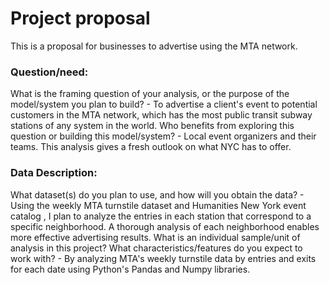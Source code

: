 # Project proposal 
This is a proposal for businesses to advertise using the MTA network.

### **Question/need:**

What is the framing question of your analysis, or the purpose of the model/system you plan to build?
    - To advertise a client's event to potential customers in the MTA network, which has the most public transit subway stations of any system in the world.
Who benefits from exploring this question or building this model/system?
    - Local event organizers and their teams. This analysis gives a fresh outlook on what NYC has to offer.

### **Data Description:**

What dataset(s) do you plan to use, and how will you obtain the data?
    - Using the weekly MTA turnstile dataset and Humanities New York event catalog , I plan to analyze the entries in each station that correspond to a specific neighborhood. A thorough analysis of each neighborhood enables more effective advertising results.
What is an individual sample/unit of analysis in this project? What characteristics/features do you expect to work with?
    - By analyzing MTA's weekly turnstile data by entries and exits for each date using Python's Pandas and Numpy libraries.
